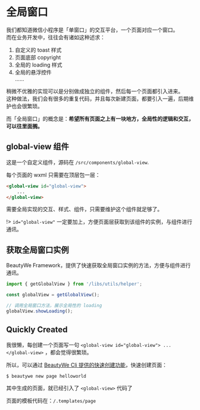 # 全局窗口

我们都知道微信小程序是「单窗口」的交互平台，一个页面对应一个窗口。    
而在业务开发中，往往会有诸如这种述求：

1. 自定义的 toast 样式
2. 页面底部 copyright
3. 全局的 loading 样式
4. 全局的悬浮控件    
......

稍微不优雅的实现可以是分别做成独立的组件，然后每一个页面都引入进来。    
这种做法，我们会有很多的重复代码，并且每次新建页面，都要引入一遍，后期维护也会很繁琐。

而「全局窗口」的概念是：**希望所有页面之上有一块地方，全局性的逻辑和交互，可以往里面搁。**

## global-view 组件

这是一个自定义组件，源码在 `/src/components/global-view`.

每个页面的 wxml 只需要在顶层包一层：

```html
<global-view id="global-view">
    ...
</global-view>
```

需要全局实现的交互、样式、组件，只需要维护这个组件就足够了。

!> `id="global-view"` 一定要加上，方便页面层获取到该组件的实例，与组件进行通讯。

## 获取全局窗口实例

BeautyWe Framework，提供了快速获取全局窗口实例的方法，方便与组件进行通讯。

```javascript
import { getGlobalView } from '/libs/utils/helper';

const globalView = getGlobalView();

// 调用全局窗口方法，展示全局性的 loading
globalView.showLoading();
```

## Quickly Created

我很懒，每创建一个页面写一句 `<global-view id="global-view"> ... </global-view>` ，都会觉得很繁琐。

所以，可以通过 [BeautyWe Cli 提供的快速创建功能](/contents/framework/concept/quick-create.md)，快速创建页面：

```shell
$ beautywe new page helloworld
```

其中生成的页面，就已经引入了 `<global-view>` 代码了

页面的模板代码在：`/.templates/page`